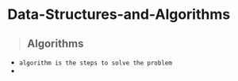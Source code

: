 # Data-Structures-and-Algorithms

> ## Algorithms

- `algorithm is the steps to solve the problem`
- 
